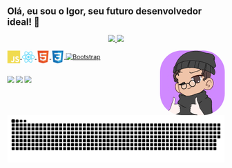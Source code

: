 ## Olá, eu sou o Igor, seu futuro desenvolvedor ideal! 🙊
<div align="center">
  <a href="https://github.com/Igor-Viana">
  <img height="180em" src="https://github-readme-stats.vercel.app/api?username=Igor-Viana&show_icons=true&theme=dark&include_all_commits=true&count_private=true"/>
  <img height="180em" src="https://github-readme-stats.vercel.app/api/top-langs/?username=Igor-Viana&layout=compact&langs_count=7&theme=dark"/>
</div>
<div style="display: inline_block"><br>
  <img align="center" alt="Javascript" height="30" src="https://raw.githubusercontent.com/devicons/devicon/master/icons/javascript/javascript-plain.svg">
  <img align="center" alt="React" height="30" src="https://raw.githubusercontent.com/devicons/devicon/master/icons/react/react-original.svg">
  <img align="center" alt="HTML" height="30" src="https://raw.githubusercontent.com/devicons/devicon/master/icons/html5/html5-original.svg">
  <img align="center" alt="CSS" height="30" src="https://raw.githubusercontent.com/devicons/devicon/master/icons/css3/css3-original.svg">
  <img align="center" alt="Bootstrap" height="30" src="https://img.shields.io/badge/Bootstrap-563D7C?style=for-the-badge&logo=bootstrap&logoColor=white">
  <img align="right" alt="Profile-pic" height="150" style="border-radius:50px;" src="./profile-image.gif">
</div>
  
  ##
 
<div> 
  <a href = "mailto:contato.igorvianadasilva@gmail.com@gmail.com"><img src="https://img.shields.io/badge/-Gmail-%23333?style=for-the-badge&logo=gmail&logoColor=white" target="_blank"></a>
  <a href="https://www.linkedin.com/in/igor-viana-da-silva-839586234/" target="_blank"><img src="https://img.shields.io/badge/-LinkedIn-%230077B5?style=for-the-badge&logo=linkedin&logoColor=white" target="_blank"></a>
  <a href="https://api.whatsapp.com/send?phone=5511991380094&text=Ol%C3%A1%20Igor%2C%20eu%20vi%20seu%20perfil%20no%20GitHub%20e%20estou%20entrando%20em%20contato!" target="_blank"><img src="https://img.shields.io/badge/WhatsApp-25D366?style=for-the-badge&logo=whatsapp&logoColor=white"></a>
 
  ![Snake animation](https://github.com/Igor-Viana/Igor-Viana/blob/output/github-contribution-grid-snake.svg)
 
</div>
